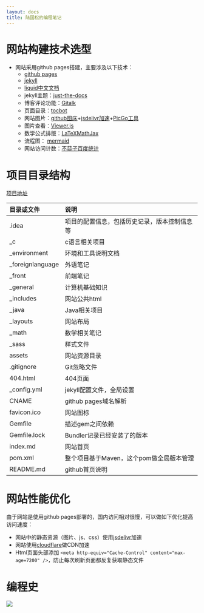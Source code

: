 ```yaml
---
layout: docs
title: 陆国松的编程笔记
---
```

# 网站构建技术选型

- 网站采用github pages搭建，主要涉及以下技术：
  - [github pages](https://docs.github.com/cn/pages)
  - [jekyll](https://jekyllrb.com/)
  - [liquid](https://github.com/Shopify/liquid/wiki)[中文文档](https://liquid.bootcss.com/)
  - jekyll主题：[just-the-docs](https://github.com/pmarsceill/just-the-docs)
  - 博客评论功能：[Gitalk](https://github.com/gitalk/gitalk)
  - 页面目录：[tocbot](https://github.com/tscanlin/tocbot)
  - 网站图片：[github图床](https://github.com/guosonglu/images)+[jsdelivr加速](https://www.jsdelivr.com/github)+[PicGo工具](https://github.com/Molunerfinn/PicGo)
  - 图片查看：[Viewer.js](https://github.com/fengyuanchen/viewerjs)
  - 数学公式排版：[LaTeX](https://www.latex-project.org/)[MathJax](http://docs.mathjax.org/en/latest/)
  - 流程图： [mermaid](https://mermaid-js.github.io/mermaid/#/)
  - 网站访问计数：[不蒜子](http://busuanzi.ibruce.info/)[百度统计](https://tongji.baidu.com/web/10000396058/welcome/login)

# 项目目录结构

[项目地址](https://github.com/guosonglu/code-notes)

| 目录或文件       | 说明                                         |
| :--------------- | :------------------------------------------- |
| .idea            | 项目的配置信息，包括历史记录，版本控制信息等 |
| _c               | c语言相关项目                                |
| _environment     | 环境和工具说明文档                           |
| _foreignlanguage | 外语笔记                                     |
| _front           | 前端笔记                                     |
| _general         | 计算机基础知识                               |
| _includes        | 网站公共html                                 |
| _java            | Java相关项目                                 |
| _layouts         | 网站布局                                     |
| _math            | 数学相关笔记                                 |
| _sass            | 样式文件                                     |
| assets           | 网站资源目录                                 |
| .gitignore       | Git忽略文件                                  |
| 404.html         | 404页面                                      |
| _config.yml      | jekyll配置文件，全局设置                     |
| CNAME            | github pages域名解析                         |
| favicon.ico      | 网站图标                                     |
| Gemfile          | 描述gem之间依赖                              |
| Gemfile.lock     | Bundler记录已经安装了的版本                  |
| index.md         | 网站首页                                     |
| pom.xml          | 整个项目基于Maven，这个pom做全局版本管理     |
| README.md        | github首页说明                               |

# 网站性能优化

由于网站是使用github pages部署的，国内访问相对很慢，可以做如下优化提高访问速度：

- 网站中的静态资源（图片、js、css）使用[jsdelivr](https://www.jsdelivr.com/github)加速
- 网站使用[cloudflare](https://dash.cloudflare.com/)做CDN加速
- Html页面头部添加 `<meta http-equiv="Cache-Control" content="max-age=7200" />`，防止每次刷新页面都反复获取静态文件

# 编程史

![](https://edrawcloudpubliccn.oss-cn-shenzhen.aliyuncs.com/viewer/self/1059758/share/2021-7-30/1627611901/main.svg)
